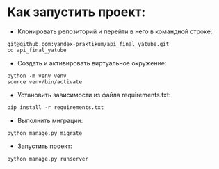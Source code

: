 # Как запустить проект:

- Клонировать репозиторий и перейти в него в командной строке:
```
git@github.com:yandex-praktikum/api_final_yatube.git
cd api_final_yatube
```
- Cоздать и активировать виртуальное окружение:
```
python -m venv venv
source venv/bin/activate
```
- Установить зависимости из файла requirements.txt:
```
pip install -r requirements.txt
```
- Выполнить миграции:
```
python manage.py migrate
```
- Запустить проект:
```
python manage.py runserver
```
